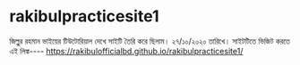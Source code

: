 # rakibulpracticesite1
জিল্লুর রহমান ভাইয়ের টিউটোরিয়াল দেখে সাইটি তৈরি করে ছিলাম। ২৭/১০/২০২০ তারিখে।
সাইটটিতে ভিজিট করতে এই লিঙ্ক----
https://rakibulofficialbd.github.io/rakibulpracticesite1/
